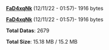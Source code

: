 [**FaD4xqNk**](/data/FaD4xqNk.txt) (12/11/22 - 01:57)- 1916 bytes

[**FaD4xqNk**](/data/FaD4xqNk.txt) (12/11/22 - 01:57)- 1916 bytes

**Total Datas**: 2679

**Total Size**: 15.18 MB / 15.2 MB